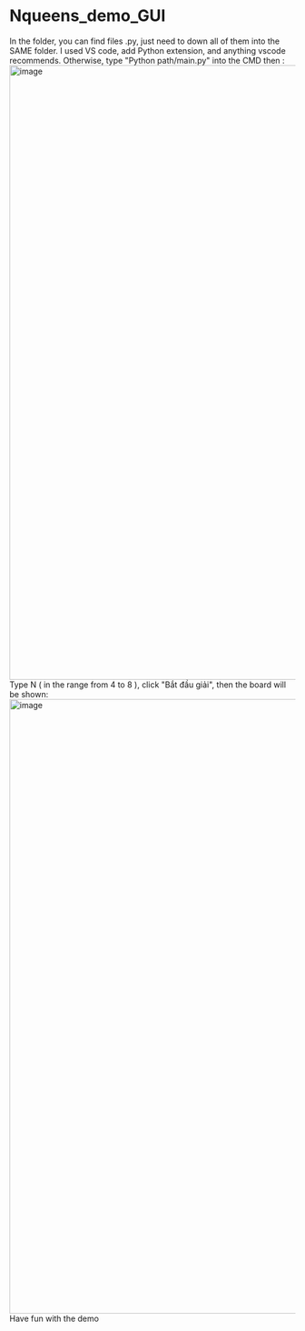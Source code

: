 # Nqueens_demo_GUI
In the folder, you can find files .py, just need to down all of them into the SAME folder. I used VS code, add Python extension, and anything vscode recommends.
Otherwise, type "Python path/main.py" into the CMD then :
<img width="1920" height="1080" alt="image" src="https://github.com/user-attachments/assets/7877e369-1613-448b-bf27-7b4d5b304942" />
Type N ( in the range from 4 to 8 ), click "Bắt đầu giải", then the board will be shown:
<img width="1920" height="1080" alt="image" src="https://github.com/user-attachments/assets/738e1a95-79f1-4485-914d-676ae78ae065" />
Have fun with the demo
